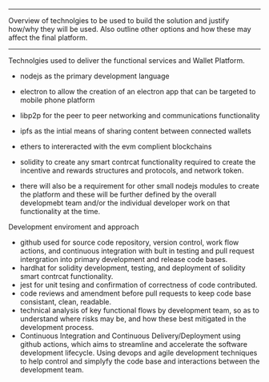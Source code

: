 ***
Overview of technolgies to be used to build the solution and justify how/why they will be used. Also outline other options and how these may affect the final platform.
***

Technolgies used to deliver the functional services and Wallet Platform.

* nodejs as the primary development language

* electron to allow the creation of an electron app that can be targeted to mobile phone platform

* libp2p for the peer to peer networking and communications functionality

* ipfs as the intial means of sharing content between connected wallets

* ethers to intereracted with the evm complient blockchains

* solidity to create any smart contrcat functionality required to create the incentive and rewards structures and protocols, and network token.

* there will also be a requirement for other small nodejs modules to create the platform and these will be further defined by the overall developmebt team and/or the individual developer work on that functionality at the time.

Development enviroment and approach
* github used for source code repository, version control, work flow actions, and continuous integration with bult in testing and pull request intergration into primary development and release code bases.
* hardhat for solidity development, testing, and deployment of solidity smart contrcat functionality.
* jest for unit tesing and confirmation of correctness of code contributed. 
* code reviews and amendment before pull requests to keep code base consistant, clean, readable.
* technical analysis of key functional flows by development team, so as to understand where risks may be, and how these best mitigated in the development process.
* Continuous Integration and Continuous Delivery/Deployment using github actions, which aims to streamline and accelerate the software development lifecycle. Using devops and agile development techniques to help control and simplyfy the code base and interactions between the development team.

